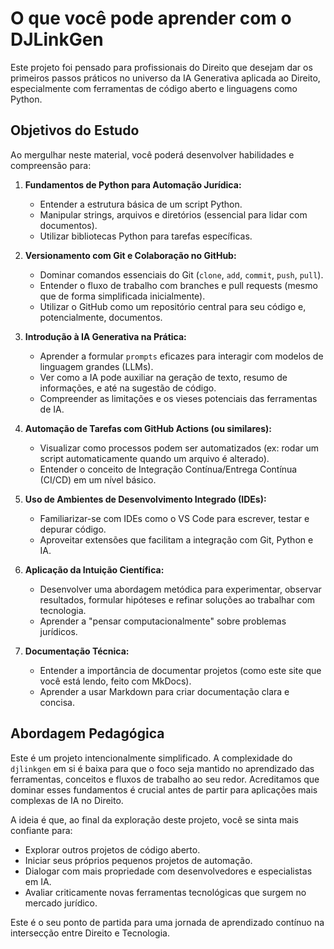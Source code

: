 # O que você pode aprender com o DJLinkGen

Este projeto foi pensado para profissionais do Direito que desejam dar os primeiros passos práticos no universo da IA Generativa aplicada ao Direito, especialmente com ferramentas de código aberto e linguagens como Python.

## Objetivos do Estudo

Ao mergulhar neste material, você poderá desenvolver habilidades e compreensão para:

1.  **Fundamentos de Python para Automação Jurídica:**
    *   Entender a estrutura básica de um script Python.
    *   Manipular strings, arquivos e diretórios (essencial para lidar com documentos).
    *   Utilizar bibliotecas Python para tarefas específicas.

2.  **Versionamento com Git e Colaboração no GitHub:**
    *   Dominar comandos essenciais do Git (`clone`, `add`, `commit`, `push`, `pull`).
    *   Entender o fluxo de trabalho com branches e pull requests (mesmo que de forma simplificada inicialmente).
    *   Utilizar o GitHub como um repositório central para seu código e, potencialmente, documentos.

3.  **Introdução à IA Generativa na Prática:**
    *   Aprender a formular `prompts` eficazes para interagir com modelos de linguagem grandes (LLMs).
    *   Ver como a IA pode auxiliar na geração de texto, resumo de informações, e até na sugestão de código.
    *   Compreender as limitações e os vieses potenciais das ferramentas de IA.

4.  **Automação de Tarefas com GitHub Actions (ou similares):**
    *   Visualizar como processos podem ser automatizados (ex: rodar um script automaticamente quando um arquivo é alterado).
    *   Entender o conceito de Integração Contínua/Entrega Contínua (CI/CD) em um nível básico.

5.  **Uso de Ambientes de Desenvolvimento Integrado (IDEs):**
    *   Familiarizar-se com IDEs como o VS Code para escrever, testar e depurar código.
    *   Aproveitar extensões que facilitam a integração com Git, Python e IA.

6.  **Aplicação da Intuição Científica:**
    *   Desenvolver uma abordagem metódica para experimentar, observar resultados, formular hipóteses e refinar soluções ao trabalhar com tecnologia.
    *   Aprender a "pensar computacionalmente" sobre problemas jurídicos.

7.  **Documentação Técnica:**
    *   Entender a importância de documentar projetos (como este site que você está lendo, feito com MkDocs).
    *   Aprender a usar Markdown para criar documentação clara e concisa.

## Abordagem Pedagógica

Este é um projeto intencionalmente simplificado. A complexidade do `djlinkgen` em si é baixa para que o foco seja mantido no aprendizado das ferramentas, conceitos e fluxos de trabalho ao seu redor. Acreditamos que dominar esses fundamentos é crucial antes de partir para aplicações mais complexas de IA no Direito.

A ideia é que, ao final da exploração deste projeto, você se sinta mais confiante para:

*   Explorar outros projetos de código aberto.
*   Iniciar seus próprios pequenos projetos de automação.
*   Dialogar com mais propriedade com desenvolvedores e especialistas em IA.
*   Avaliar criticamente novas ferramentas tecnológicas que surgem no mercado jurídico.

Este é o seu ponto de partida para uma jornada de aprendizado contínuo na intersecção entre Direito e Tecnologia.
